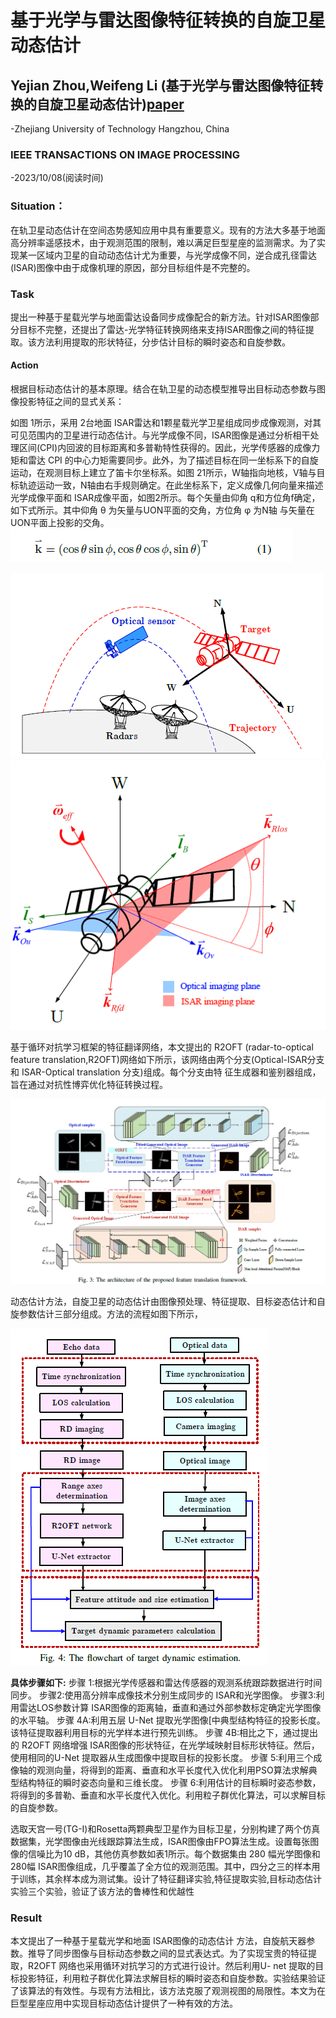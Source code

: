 # 基于光学与雷达图像特征转换的自旋卫星动态估计
## Yejian Zhou,Weifeng Li (基于光学与雷达图像特征转换的自旋卫星动态估计)[paper](images/Automatic_Dynamic_Estimation_of_On_orbit_Satellites_through_Spaceborne_ISAR_Imaging.pdf)
-Zhejiang University of Technology Hangzhou, China

### IEEE TRANSACTIONS ON IMAGE PROCESSING 
-2023/10/08(阅读时间)

### Situation：
在轨卫星动态估计在空间态势感知应用中具有重要意义。现有的方法大多基于地面高分辨率遥感技术，由于观测范围的限制，难以满足巨型星座的监测需求。为了实现某一区域内卫星的自动动态估计尤为重要，与光学成像不同，逆合成孔径雷达(ISAR)图像中由于成像机理的原因，部分目标组件是不完整的。

### Task
提出一种基于星载光学与地面雷达设备同步成像配合的新方法。针对ISAR图像部分目标不完整，还提出了雷达-光学特征转换网络来支持ISAR图像之间的特征提取。该方法利用提取的形状特征，分步估计目标的瞬时姿态和自旋参数。

#### Action 

根据目标动态估计的基本原理。结合在轨卫星的动态模型推导出目标动态参数与图像投影特征之间的显式关系：

如图 1所示，采用 2台地面 ISAR雷达和1颗星载光学卫星组成同步成像观测，对其可见范围内的卫星进行动态估计。与光学成像不同，ISAR图像是通过分析相干处理区间(CPI)内回波的目标距离和多普勒特性获得的。因此，光学传感器的成像力矩和雷达 CPI 的中心力矩需要同步。此外，为了描述目标在同一坐标系下的自旋运动，在观测目标上建立了笛卡尔坐标系。如图 21所示，W轴指向地核，V轴与目标轨迹运动一致，N轴由右手规则确定。在此坐标系下，定义成像几何向量来描述光学成像平面和 ISAR成像平面，如图2所示。每个矢量由仰角 q和方位角f确定，如下式所示。其中仰角 θ 为矢量与UON平面的交角，方位角 φ 为N轴
与矢量在UON平面上投影的交角。
![10083](images/10083.png)

![202310081](images/202310081.png)  ![202310082](images/202310082.png)

基于循环对抗学习框架的特征翻译网络，本文提出的 R2OFT (radar-to-optical feature translation,R2OFT)网络如下所示，该网络由两个分支(Optical-ISAR分支和 ISAR-Optical translation 分支)组成。每个分支由特
征生成器和鉴别器组成，旨在通过对抗性博弈优化特征转换过程。

![10085](images/10085.png)



动态估计方法，自旋卫星的动态估计由图像预处理、特征提取、目标姿态估计和自旋参数估计三部分组成。方法的流程如图下所示，

![1008动态估计流程图](images/1008动态估计流程图.png)

**具体步骤如下:**
步骤 1:根据光学传感器和雷达传感器的观测系统跟踪数据进行时间同步。
步骤2:使用高分辨率成像技术分别生成同步的 ISAR和光学图像。
步骤3:利用雷达LOS参数计算 ISAR图像的距离轴，垂直和通过外部参数标定确定光学图像的水平轴。
步骤 4A:利用五层 U-Net 提取光学图像[中典型结构特征的投影长度。该特征提取器利用目标的光学样本进行预先训练。
步骤 4B:相比之下，通过提出的 R2OFT 网络增强 ISAR图像的形状特征，在光学域映射目标形状特征。然后，使用相同的U-Net 提取器从生成图像中提取目标的投影长度。
步骤 5:利用三个成像轴的观测向量，将得到的距离、垂直和水平长度代入优化利用PSO算法求解典型结构特征的瞬时姿态向量和三维长度。
步骤 6:利用估计的目标瞬时姿态参数，将得到的多普勒、垂直和水平长度代入优化。利用粒子群优化算法，可以求解目标的自旋参数。

​    选取天宫一号(TG-I)和Rosetta两颗典型卫星作为目标卫星，分别构建了两个仿真数据集，光学图像由光线跟踪算法生成，ISAR图像由FPO算法生成。设置每张图像的信噪比为10 dB，其他仿真参数如表1所示。每个数据集由 280 幅光学图像和280幅 ISAR图像组成，几乎覆盖了全方位的观测范围。其中，四分之三的样本用于训练，其余样本成为测试集。设计了特征翻译实验,特征提取实验,目标动态估计实验三个实验，验证了该方法的鲁棒性和优越性

### Result

本文提出了一种基于星载光学和地面 ISAR图像的动态估计 方法，自旋航天器参数。推导了同步图像与目标动态参数之间的显式表达式。为了实现宝贵的特征提取，R2OFT 网络也采用循环对抗学习的方式进行设计。然后利用U- net 提取的目标投影特征，利用粒子群优化算法求解目标的瞬时姿态和自旋参数。实验结果验证了该算法的有效性。与现有方法相比，该方法克服了观测视图的局限性。本文为在巨型星座应用中实现目标动态估计提供了一种有效的方法。
